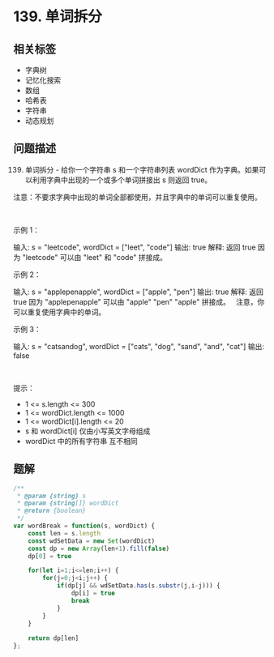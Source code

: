 
# 139. 单词拆分

## 相关标签

- 字典树
- 记忆化搜索
- 数组
- 哈希表
- 字符串
- 动态规划

## 问题描述 

139. 单词拆分 - 给你一个字符串 s 和一个字符串列表 wordDict 作为字典。如果可以利用字典中出现的一个或多个单词拼接出 s 则返回 true。

注意：不要求字典中出现的单词全部都使用，并且字典中的单词可以重复使用。

 

示例 1：


输入: s = "leetcode", wordDict = ["leet", "code"]
输出: true
解释: 返回 true 因为 "leetcode" 可以由 "leet" 和 "code" 拼接成。


示例 2：


输入: s = "applepenapple", wordDict = ["apple", "pen"]
输出: true
解释: 返回 true 因为 "applepenapple" 可以由 "apple" "pen" "apple" 拼接成。
     注意，你可以重复使用字典中的单词。


示例 3：


输入: s = "catsandog", wordDict = ["cats", "dog", "sand", "and", "cat"]
输出: false


 

提示：

 * 1 <= s.length <= 300
 * 1 <= wordDict.length <= 1000
 * 1 <= wordDict[i].length <= 20
 * s 和 wordDict[i] 仅由小写英文字母组成
 * wordDict 中的所有字符串 互不相同

## 题解


```ts
/**
 * @param {string} s
 * @param {string[]} wordDict
 * @return {boolean}
 */
var wordBreak = function(s, wordDict) {
    const len = s.length
    const wdSetData = new Set(wordDict)
    const dp = new Array(len+1).fill(false)
    dp[0] = true

    for(let i=1;i<=len;i++) {
        for(j=0;j<i;j++) {
            if(dp[j] && wdSetData.has(s.substr(j,i-j))) {
                dp[i] = true
                break
            }
        }
    }
    
    return dp[len]
};
````